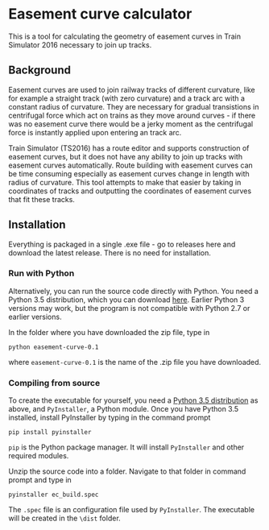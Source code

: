 # Easement curve calculator

This is a tool for calculating the geometry of easement curves in Train Simulator 2016 necessary to join up tracks.

## Background

Easement curves are used to join railway tracks of different curvature, like for example a straight track (with zero curvature) and a track arc with a constant radius of curvature. They are necessary for gradual transistions in centrifugal force which act on trains as they move around curves - if there was no easement curve there would be a jerky moment as the centrifugal force is instantly applied upon entering an track arc.

Train Simulator (TS2016) has a route editor and supports construction of easement curves, but it does not have any ability to join up tracks with easement curves automatically. Route building with easement curves can be time consuming especially as easement curves change in length with radius of curvature. This tool attempts to make that easier by taking in coordinates of tracks and outputting the coordinates of easement curves that fit these tracks.

## Installation

Everything is packaged in a single .exe file - go to releases here and download the latest release. There is no need for installation.

### Run with Python

Alternatively, you can run the source code directly with Python. You need a Python 3.5 distribution, which you can download [here](https://www.python.org/downloads/). Earlier Python 3 versions may work, but the program is not compatible with Python 2.7 or earlier versions.

In the folder where you have downloaded the zip file, type in
```
python easement-curve-0.1
```
where `easement-curve-0.1` is the name of the .zip file you have downloaded.

### Compiling from source

To create the executable for yourself, you need a [Python 3.5 distribution](https://www.python.org/downloads/) as above, and `PyInstaller`, a Python module. Once you have Python 3.5 installed, install PyInstaller by typing in the command prompt
```
pip install pyinstaller
```
`pip` is the Python package manager. It will install `PyInstaller` and other required modules.

Unzip the source code into a folder. Navigate to that folder in command prompt and type in
```
pyinstaller ec_build.spec
```
The `.spec` file is an configuration file used by `PyInstaller`. The executable will be created in the `\dist` folder.